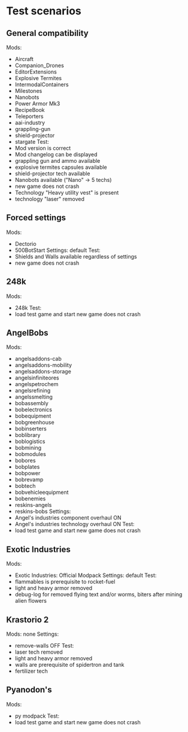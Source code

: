 # Test scenarios

## General compatibility
Mods:
- Aircraft
- Companion_Drones
- EditorExtensions
- Explosive Termites
- IntermodalContainers
- Milestones
- Nanobots
- Power Armor Mk3
- RecipeBook
- Teleporters
- aai-industry
- grappling-gun
- shield-projector
- stargate
Test:
- Mod version is correct
- Mod changelog can be displayed
- grappling gun and ammo available
- explosive termites capsules available
- shield-projector tech available
- Nanobots available ("Nano" -> 5 techs)
- new game does not crash
- Technology "Heavy utility vest" is present 
- technology "laser" removed


## Forced settings
Mods:
- Dectorio
- 500BotStart
Settings: default
Test:
- Shields and Walls available regardless of settings
- new game does not crash


## 248k
Mods:
- 248k
Test:
- load test game and start new game does not crash


## AngelBobs
Mods:
- angelsaddons-cab
- angelsaddons-mobility
- angelsaddons-storage
- angelsinfiniteores
- angelspetrochem
- angelsrefining
- angelssmelting
- bobassembly
- bobelectronics
- bobequipment
- bobgreenhouse
- bobinserters
- boblibrary
- boblogistics
- bobmining
- bobmodules
- bobores
- bobplates
- bobpower
- bobrevamp
- bobtech
- bobvehicleequipment
- bobenemies
- reskins-angels
- reskins-bobs
Settings:
- Angel's industries component overhaul ON
- Angel's industries technology overhaul ON
Test:
- load test game and start new game does not crash


## Exotic Industries
Mods:
- Exotic Industries: Official Modpack
Settings: default
Test:
- flammables is prerequisite to rocket-fuel
- light and heavy armor removed
- debug-log for removed flying text and/or worms, biters after mining alien flowers


## Krastorio 2
Mods: none
Settings:
- remove-walls OFF
Test:
- laser tech removed
- light and heavy armor removed
- walls are prerequisite of spidertron and tank
- fertilizer tech


## Pyanodon's
Mods:
- py modpack
Test:
- load test game and start new game does not crash

